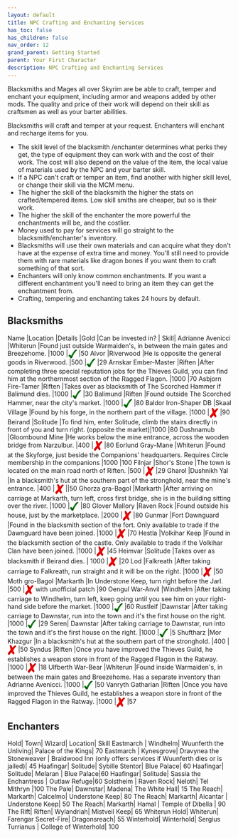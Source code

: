 ```yaml
---
layout: default
title: NPC Crafting and Enchanting Services
has_toc: false
has_children: false
nav_order: 12
grand_parent: Getting Started
parent: Your First Character
description: NPC Crafting and Enchanting Services
---
```



Blacksmiths and Mages all over Skyrim are be able to craft, temper and enchant your equipment, including armor and weapons added by other mods. The quality and price of their work will depend on their skill as craftsmen as well as your barter abilities.

Blacksmiths will craft and temper at your request. Enchanters will enchant and recharge items for you.

* The skill level of the blacksmith /enchanter determines what perks they get, the type of equipment they can work with and the cost of their work. The cost will also depend on the value of the item, the local value of materials used by the NPC and your barter skill.
* If a NPC can't craft or temper an item, find another with higher skill level, or change their skill via the MCM menu.
* The higher the skill of the blacksmith the higher the stats on crafted/tempered items. Low skill smiths are cheaper, but so is their work.
* The higher the skill of the enchanter the more powerful the enchantments will be, and the costlier.
* Money used to pay for services will go straight to the blacksmith/enchanter's inventory.
* Blacksmiths will use their own materials and can acquire what they don't have at the expense of extra time and money. You'll still need to provide them with rare materials like dragon bones if you want them to craft something of that sort.
* Enchanters will only know common enchantments. If you want a different enchantment you'll need to bring an item they can get the enchantment from.
* Crafting, tempering and enchanting takes 24 hours by default.

## Blacksmiths

Name |Location |Details |Gold |Can be invested in? | Skill|
Adrianne Avenicci |Whiterun |Found just outside Warmaiden's, in between the main gates and Breezehome. |1000 |<img alt="☑" src="../Assets/Green_Tick.svg" style="vertical-align: middle" width="20" height="20"> |50
Alvor |Riverwood |He is opposite the general goods in Riverwood. |500 |<img alt="☑" src="../Assets/Green_Tick.svg" style="vertical-align: middle" width="20" height="20"> |29
Arnskar Ember-Master |Riften |After completing three special reputation jobs for the Thieves Guild, you can find him at the northernmost section of the Ragged Flagon. |1000 |70
Asbjorn Fire-Tamer |Riften |Takes over as blacksmith of The Scorched Hammer if Balimund dies. |1000 |<img alt="☑" src="../Assets/Green_Tick.svg" style="vertical-align: middle" width="20" height="20"> |30
Balimund |Riften |Found outside The Scorched Hammer, near the city's market. |1000 |<img alt="☑" src="../Assets/Green_Tick.svg" style="vertical-align: middle" width="20" height="20"> |80
Baldor Iron-Shaper DB |Skaal Village |Found by his forge, in the northern part of the village. |1000 |<img alt="☒" src="../Assets/Red_Cross.svg" style="vertical-align: middle" width="20" height="23"> |90
Beirand |Solitude |To find him, enter Solitude, climb the stairs directly in front of you and turn right. (opposite the market)|1000 |80
Dushnamub |Gloombound Mine |He works below the mine entrance, across the wooden bridge from Narzulbur. |400 |<img alt="☒" src="../Assets/Red_Cross.svg" style="vertical-align: middle" width="20" height="23"> |80
Eorlund Gray-Mane |Whiterun |Found at the Skyforge, just beside the Companions' headquarters. Requires Circle membership in the companions |1000 |100
Filnjar |Shor's Stone |The town is located on the main road north of Riften. |500 |<img alt="☒" src="../Assets/Red_Cross.svg" style="vertical-align: middle" width="20" height="23"> |29
Gharol |Dushnikh Yal |In a blacksmith's hut at the southern part of the stronghold, near the mine's entrance. |400 |<img alt="☒" src="../Assets/Red_Cross.svg" style="vertical-align: middle" width="20" height="23"> ||50
Ghorza gra-Bagol |Markarth |After arriving on carriage at Markarth, turn left, cross first bridge, she is in the building sitting over the river. |1000 |<img alt="☑" src="../Assets/Green_Tick.svg" style="vertical-align: middle" width="20" height="20"> |80
Glover Mallory |Raven Rock |Found outside his house, just by the marketplace. |2000 |<img alt="☒" src="../Assets/Red_Cross.svg" style="vertical-align: middle" width="20" height="23"> |80
Gunmar  |Fort Dawnguard |Found in the blacksmith section of the fort. Only available to trade if the Dawnguard have been joined. |1000 |<img alt="☒" src="../Assets/Red_Cross.svg" style="vertical-align: middle" width="20" height="23"> |70
Hestla  |Volkihar Keep |Found in the blacksmith section of the castle. Only available to trade if the Volkihar Clan have been joined. |1000 |<img alt="☒" src="../Assets/Red_Cross.svg" style="vertical-align: middle" width="20" height="23"> |45
Heimvar |Solitude |Takes over as blacksmith if Beirand dies. | 1000 |<img alt="☒" src="../Assets/Red_Cross.svg" style="vertical-align: middle" width="20" height="23"> |20
Lod |Falkreath |After taking carriage to Falkreath, run straight and it will be on the right. |1000 |<img alt="☒" src="../Assets/Red_Cross.svg" style="vertical-align: middle" width="20" height="23"> |50
Moth gro-Bagol |Markarth |In Understone Keep, turn right before the Jarl. |500 |<img alt="☒" src="../Assets/Red_Cross.svg" style="vertical-align: middle" width="20" height="23"> with unofficial patch |90
Oengul War-Anvil |Windhelm |After taking carriage to Windhelm, turn left, keep going until you see him on your right-hand side before the market. |1000 |<img alt="☑" src="../Assets/Green_Tick.svg" style="vertical-align: middle" width="20" height="20"> |60
Rustleif |Dawnstar |After taking carriage to Dawnstar, run into the town and it's the first house on the right. |1000 |<img alt="☑" src="../Assets/Green_Tick.svg" style="vertical-align: middle" width="20" height="20"> |29
Seren| Dawnstar |After taking carriage to Dawnstar, run into the town and it's the first house on the right. |1000 |<img alt="☑" src="../Assets/Green_Tick.svg" style="vertical-align: middle" width="20" height="20"> |5
Shuftharz |Mor Khazgur |In a blacksmith's hut at the southern part of the stronghold. |400 |<img alt="☒" src="../Assets/Red_Cross.svg" style="vertical-align: middle" width="20" height="23"> |50
Syndus |Riften |Once you have improved the Thieves Guild, he establishes a weapon store in front of the Ragged Flagon in the Ratway. |1000 |<img alt="☒" src="../Assets/Red_Cross.svg" style="vertical-align: middle" width="20" height="23"> |18
Ulfberth War-Bear |Whiterun |Found inside Warmaiden's, in between the main gates and Breezehome. Has a separate inventory than Adrianne Avenicci. |1000 |<img alt="☑" src="../Assets/Green_Tick.svg" style="vertical-align: middle" width="20" height="20"> |50
Vanryth Gatharian |Riften |Once you have improved the Thieves Guild, he establishes a weapon store in front of the Ragged Flagon in the Ratway. |1000 |<img alt="☒" src="../Assets/Red_Cross.svg" style="vertical-align: middle" width="20" height="23"> |57

## Enchanters

Hold| 	Town| Wizard| Location| Skill
Eastmarch |	Windhelm| 	Wuunferth the Unliving| 	Palace of the Kings| 70
Eastmarch | Kynesgrove| Dravynea the Stoneweaver | Braidwood Inn (only offers services if Wuunferth dies or is jailed)| 45
Haafingar| 	Solitude| 	Sybille Stentor| 	Blue Palace| 60
Haafingar| 	Solitude| 	Melaran | Blue Palace|60
Haafingar| 	Solitude| 	Sassia the Enchantress | Outlaw Refuge|60
Solstheim | Raven Rock| Neloth| Tel Mithryn |100
The Pale| 	Dawnstar| 	Madena| 	The White Hall| 15
The Reach| 	Markarth| 	Calcelmo| 	Understone Keep| 80
The Reach| 	Markarth|   Aicantar |	Understone Keep| 50
The Reach| 	Markarth|   Hamal | Temple of Dibella	| 90
The Rift| 	Riften| 	Wylandriah| 	Mistveil Keep| 65
Whiterun Hold| 	Whiterun| 	Farengar Secret-Fire| 	Dragonsreach| 55
Winterhold| Winterhold| 	Sergius Turrianus | 	College of Winterhold| 100






